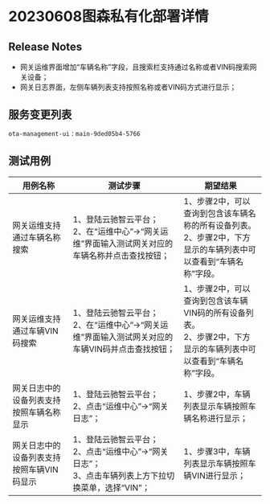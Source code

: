  #  20230608图森私有化部署详情



## Release Notes

- 网关运维界面增加“车辆名称”字段，且搜索栏支持通过名称或者VIN码搜索网关设备；
- 网关日志界面，左侧车辆列表支持按照名称或者VIN码方式进行显示；



## 服务变更列表

```html
ota-management-ui：main-9ded05b4-5766
```



## 测试用例

| 用例名称                                  | 测试步骤                                                     | 期望结果                                                     |
| ----------------------------------------- | ------------------------------------------------------------ | ------------------------------------------------------------ |
| 网关运维支持通过车辆名称搜索              | 1、登陆云驰智云平台；     <br />2、在“运维中心”->“网关运维”界面输入测试网关对应的车辆名称并点击查找按钮；     <br /> | 1、步骤2中，可以查询到包含该车辆名称的所有设备列表。<br />2、步骤2中，下方显示的车辆列表中可以查看到“车辆名称”字段。 |
| 网关运维支持通过车辆VIN码搜索             | 1、登陆云驰智云平台；     <br />2、在“运维中心”->“网关运维”界面输入测试网关对应的车辆VIN码并点击查找按钮；     <br /> | 1、步骤2中，可以查询到包含该车辆VIN码的所有设备列表。<br />2、步骤2中，下方显示的车辆列表中可以查看到“车辆名称”字段。 |
| 网关日志中的设备列表支持按照车辆名称显示  | 1、登陆云驰智云平台；     <br />2、点击“运维中心”->“网关日志”；     <br /> | 1、步骤2中，车辆列表显示车辆按照车辆名称进行显示；           |
| 网关日志中的设备列表支持按照车辆VIN码显示 | 1、登陆云驰智云平台；     <br />2、点击“运维中心”->“网关日志”；     <br />3、点击车辆列表上方下拉切换菜单，选择“VIN”； | 1、步骤3中，车辆列表显示车辆按照车辆VIN进行显示；            |
